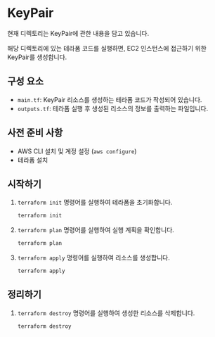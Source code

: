 # KeyPair

현재 디렉토리는 KeyPair에 관한 내용을 담고 있습니다.

해당 디렉토리에 있는 테라폼 코드를 실행하면, EC2 인스턴스에 접근하기 위한 KeyPair를 생성합니다.

## 구성 요소

- `main.tf`: KeyPair 리소스를 생성하는 테라폼 코드가 작성되어 있습니다.
- `outputs.tf`: 테라폼 실행 후 생성된 리소스의 정보를 출력하는 파일입니다.

## 사전 준비 사항

- AWS CLI 설치 및 계정 설정 (`aws configure`)
- 테라폼 설치

## 시작하기

1. `terraform init` 명령어를 실행하여 테라폼을 초기화합니다.

    ```bash
    terraform init
    ```
2. `terraform plan` 명령어를 실행하여 실행 계획을 확인합니다.

    ```bash
    terraform plan
    ```

3. `terraform apply` 명령어를 실행하여 리소스를 생성합니다.

    ```bash
    terraform apply
    ```

## 정리하기

1. `terraform destroy` 명령어를 실행하여 생성한 리소스를 삭제합니다.

    ```bash
    terraform destroy
    ```